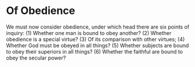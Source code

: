 # Of Obedience

We must now consider obedience, under which head there are six points of inquiry:
(1) Whether one man is bound to obey another?
(2) Whether obedience is a special virtue?
(3) Of its comparison with other virtues;
(4) Whether God must be obeyed in all things?
(5) Whether subjects are bound to obey their superiors in all things?
(6) Whether the faithful are bound to obey the secular power?